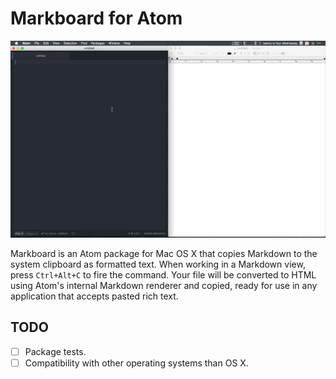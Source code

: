 # Markboard for Atom
![](demo.gif)

Markboard is an Atom package for Mac OS X that copies Markdown to the system clipboard as formatted text. When working in a Markdown view, press `Ctrl+Alt+C` to fire the command. Your file will be converted to HTML using Atom's internal Markdown renderer and copied, ready for use in any application that accepts pasted rich text.

## TODO
- [ ] Package tests.
- [ ] Compatibility with other operating systems than OS X.
